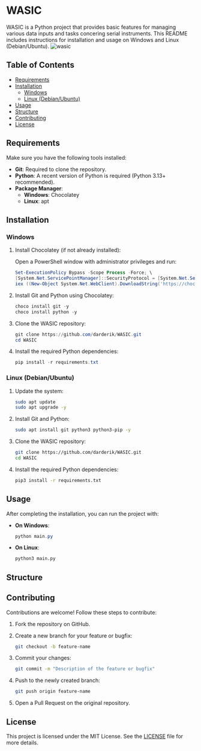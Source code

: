 # WASIC

WASIC is a Python project that provides basic features for managing various data inputs and tasks concering serial instruments. This README includes instructions for installation and usage on Windows and Linux (Debian/Ubuntu).
![wasic](https://github.com/user-attachments/assets/da8c8e13-4d24-4402-8154-fd600ddf6cf3)


## Table of Contents
- [Requirements](#requirements)
- [Installation](#installation)
  - [Windows](#windows)
  - [Linux (Debian/Ubuntu)](#linux-debianubuntu)
- [Usage](#usage)
- [Structure](#structure)
- [Contributing](#contributing)
- [License](#license)

## Requirements
Make sure you have the following tools installed:

- **Git**: Required to clone the repository.
- **Python**: A recent version of Python is required (Python 3.13+ recommended).
- **Package Manager**:
  - **Windows**: Chocolatey
  - **Linux**: apt




## Installation

### Windows
1. Install Chocolatey (if not already installed):
   
   Open a PowerShell window with administrator privileges and run:
   
   ```powershell
   Set-ExecutionPolicy Bypass -Scope Process -Force; \
   [System.Net.ServicePointManager]::SecurityProtocol = [System.Net.SecurityProtocolType]::Tls12; \
   iex ((New-Object System.Net.WebClient).DownloadString('https://chocolatey.org/install.ps1'))
   ```

2. Install Git and Python using Chocolatey:
   
   ```powershell
   choco install git -y
   choco install python -y
   ```

3. Clone the WASIC repository:
   
   ```powershell
   git clone https://github.com/darderik/WASIC.git
   cd WASIC
   ```

4. Install the required Python dependencies:
   
   ```powershell
   pip install -r requirements.txt
   ```

### Linux (Debian/Ubuntu)
1. Update the system:
   
   ```bash
   sudo apt update
   sudo apt upgrade -y
   ```

2. Install Git and Python:
   
   ```bash
   sudo apt install git python3 python3-pip -y
   ```

3. Clone the WASIC repository:
   
   ```bash
   git clone https://github.com/darderik/WASIC.git
   cd WASIC
   ```

4. Install the required Python dependencies:
   
   ```bash
   pip3 install -r requirements.txt
   ```

## Usage

After completing the installation, you can run the project with:

- **On Windows**:
  
  ```powershell
  python main.py
  ```

- **On Linux**:
  
  ```bash
  python3 main.py
  ```
## Structure

## Contributing

Contributions are welcome! Follow these steps to contribute:

1. Fork the repository on GitHub.
2. Create a new branch for your feature or bugfix:
   
   ```bash
   git checkout -b feature-name
   ```

3. Commit your changes:
   
   ```bash
   git commit -m "Description of the feature or bugfix"
   ```

4. Push to the newly created branch:
   
   ```bash
   git push origin feature-name
   ```

5. Open a Pull Request on the original repository.

## License

This project is licensed under the MIT License. See the [LICENSE](LICENSE) file for more details.
